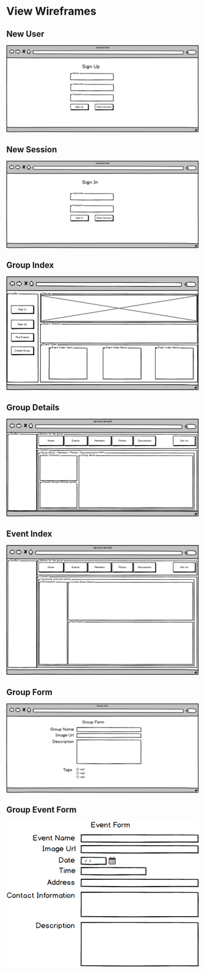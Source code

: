 # View Wireframes

## New User
![new-user]

## New Session
![new-session]

## Group Index
![group-index]

## Group Details
![group-detail]

## Event Index
![event-index]

## Group Form
![group-form]

## Group Event Form
![group-event-form]


[new-user]: ./wireframes/sign_up.png
[new-session]: ./wireframes/sign_in.png
[group-index]: ./wireframes/group_index_page.png
[group-detail]: ./wireframes/group_detail.png
[event-index]: ./wireframes/event_index.png
[group-form]: ./wireframes/group_form.png
[group-event-form]: ./wireframes/group_event_form.png

